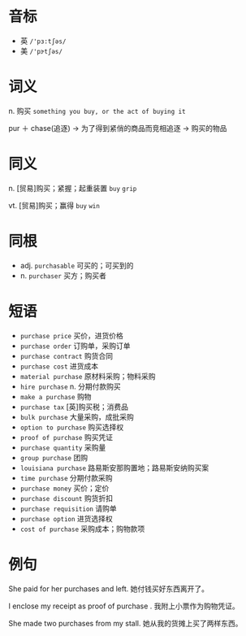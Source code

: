 # 音标

- 英 `/'pɜ:tʃəs/`
- 美 `/'pɝtʃəs/`

# 词义

n. 购买
`something you buy, or the act of buying it`



pur ＋ chase(追逐) → 为了得到紧俏的商品而竞相追逐 → 购买的物品

# 同义

n. [贸易]购买；紧握；起重装置
`buy` `grip`

vt. [贸易]购买；赢得
`buy` `win`

# 同根

- adj. `purchasable` 可买的；可买到的
- n. `purchaser` 买方；购买者

# 短语

- `purchase price` 买价，进货价格
- `purchase order` 订购单，采购订单
- `purchase contract` 购货合同
- `purchase cost` 进货成本
- `material purchase` 原材料采购；物料采购
- `hire purchase` n. 分期付款购买
- `make a purchase` 购物
- `purchase tax` [英]购买税；消费品
- `bulk purchase` 大量采购，成批采购
- `option to purchase` 购买选择权
- `proof of purchase` 购买凭证
- `purchase quantity` 采购量
- `group purchase` 团购
- `louisiana purchase` 路易斯安那购置地；路易斯安纳购买案
- `time purchase` 分期付款采购
- `purchase money` 买价；定价
- `purchase discount` 购货折扣
- `purchase requisition` 请购单
- `purchase option` 进货选择权
- `cost of purchase` 采购成本；购物款项

# 例句

She paid for her purchases and left.
她付钱买好东西离开了。

I enclose my receipt as proof of purchase .
我附上小票作为购物凭证。

She made two purchases from my stall.
她从我的货摊上买了两样东西。


